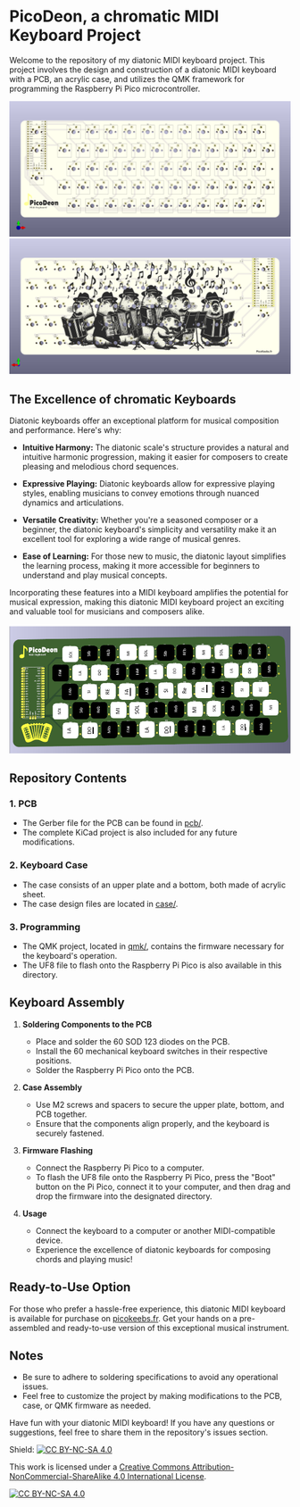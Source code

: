 # PicoDeon, a chromatic MIDI Keyboard Project

Welcome to the repository of my diatonic MIDI keyboard project. This project involves the design and construction of a diatonic MIDI keyboard with a PCB, an acrylic case, and utilizes the QMK framework for programming the Raspberry Pi Pico microcontroller.

<img src="./img/picodeon front.png" alt="Picodeon Front View">
<img src="./img/picodeon back.png" alt="Picodeon Back View">

## The Excellence of chromatic Keyboards

Diatonic keyboards offer an exceptional platform for musical composition and performance. Here's why:

- **Intuitive Harmony:** The diatonic scale's structure provides a natural and intuitive harmonic progression, making it easier for composers to create pleasing and melodious chord sequences.

- **Expressive Playing:** Diatonic keyboards allow for expressive playing styles, enabling musicians to convey emotions through nuanced dynamics and articulations.

- **Versatile Creativity:** Whether you're a seasoned composer or a beginner, the diatonic keyboard's simplicity and versatility make it an excellent tool for exploring a wide range of musical genres.

- **Ease of Learning:** For those new to music, the diatonic layout simplifies the learning process, making it more accessible for beginners to understand and play musical concepts.

Incorporating these features into a MIDI keyboard amplifies the potential for musical expression, making this diatonic MIDI keyboard project an exciting and valuable tool for musicians and composers alike.

<img src="./img/accordion shemat.png" alt="Accordion Schematic">

## Repository Contents

### 1. PCB
- The Gerber file for the PCB can be found in [pcb/](gherber.zip).
- The complete KiCad project is also included for any future modifications.

### 2. Keyboard Case
- The case consists of an upper plate and a bottom, both made of acrylic sheet.
- The case design files are located in [case/](case.png).

### 3. Programming
- The QMK project, located in [qmk/](./Qmk), contains the firmware necessary for the keyboard's operation.
- The UF8 file to flash onto the Raspberry Pi Pico is also available in this directory.

## Keyboard Assembly

1. **Soldering Components to the PCB**
    - Place and solder the 60 SOD 123 diodes on the PCB.
    - Install the 60 mechanical keyboard switches in their respective positions.
    - Solder the Raspberry Pi Pico onto the PCB.

2. **Case Assembly**
    - Use M2 screws and spacers to secure the upper plate, bottom, and PCB together.
    - Ensure that the components align properly, and the keyboard is securely fastened.

3. **Firmware Flashing**
    - Connect the Raspberry Pi Pico to a computer.
    - To flash the UF8 file onto the Raspberry Pi Pico, press the "Boot" button on the Pi Pico, connect it to your computer, and then drag and drop the firmware into the 
      designated directory.

4. **Usage**
    - Connect the keyboard to a computer or another MIDI-compatible device.
    - Experience the excellence of diatonic keyboards for composing chords and playing music!

## Ready-to-Use Option

For those who prefer a hassle-free experience, this diatonic MIDI keyboard is available for purchase on [picokeebs.fr](https://picokeebs.fr). Get your hands on a pre-assembled and ready-to-use version of this exceptional musical instrument.

## Notes
- Be sure to adhere to soldering specifications to avoid any operational issues.
- Feel free to customize the project by making modifications to the PCB, case, or QMK firmware as needed.

Have fun with your diatonic MIDI keyboard! If you have any questions or suggestions, feel free to share them in the repository's issues section.

Shield: [![CC BY-NC-SA 4.0][cc-by-nc-sa-shield]][cc-by-nc-sa]

This work is licensed under a [Creative Commons Attribution-NonCommercial-ShareAlike 4.0 International License][cc-by-nc-sa].

[![CC BY-NC-SA 4.0][cc-by-nc-sa-image]][cc-by-nc-sa]

[cc-by-nc-sa]: http://creativecommons.org/licenses/by-nc-sa/4.0/
[cc-by-nc-sa-image]: https://licensebuttons.net/l/by-nc-sa/4.0/88x31.png
[cc-by-nc-sa-shield]: https://img.shields.io/badge/License-CC%20BY--NC--SA%204.0-lightgrey.svg
